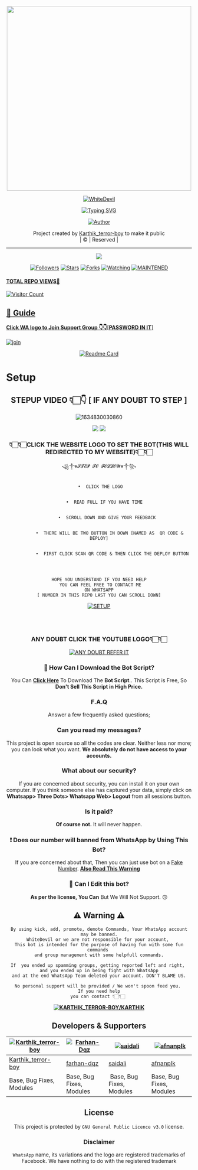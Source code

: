 
<div align="center">
  <img border-radius: 15px src="https://avatars.githubusercontent.com/u/85664936?v=4"  width="500" height="500"/>
  <p align="center">
<a href="#"><img title="WhiteDevil" src="https://img.shields.io/badge/WhiteDevil-green?colorA=%23ff0000&colorB=%23017e40&style=for-the-badge"></a>
</p>

<!---------- Typing SVG ---------->
<p align="center">
    <a href="https://avatars.githubusercontent.com/u/85664936?v=4">
        <img
            src="https://readme-typing-svg.herokuapp.com?size=31&width=30000&lines=Welcome+To+WhiteDevil+BOT+codded+by+Karthik_terror-boy..."
            alt="Typing SVG"
        />
    </a>
</p>








  <p align="center">
<a href="https://github.com/terror-boy"><img title="Author" src="https://img.shields.io/badge/Author-Karthik_terror-boy/WhiteDevil?color=white&style=for-the-badge&logo=whatsapp"></a>
</p>
</div>
<p align="center">
Project created by <a href="https://github.com/terror-boy">Karthik_terror-boy</a> to make it public
    <br>
       | © |
        Reserved |
    <br> 
</p>

----

  <p align="center">
  <a href="httsp://github.com/terror-boy/WhiteDevil">
    <img src="https://img.shields.io/github/repo-size/terror-boy/WhiteDevil?color=green&label=Repo%20total%20size&style=plastic">
<p align="center">
<a href="https://github.com/terror-boy/followers"><img title="Followers" src="https://img.shields.io/github/followers/terror-boy?color=blue&style=flat-square"></a>
<a href="https://github.com/terror-boy/WhiteDevil/stargazers/"><img title="Stars" src="https://img.shields.io/github/stars/terror-boy/WhiteDevil?color=blue&style=flat-square"></a>
<a href="https://github.com/terror-boy/WhiteDevil/network/members"><img title="Forks" src="https://img.shields.io/github/forks/terror-boy/WhiteDevil?color=blue&style=flat-square"></a>
<a href="https://github.com/terror-boy/WhiteDevil/watchers"><img title="Watching" src="https://img.shields.io/github/watchers/terror-boy/WhiteDevil?label=Watchers&color=blue&style=flat-square"></a>
<a href="#"><img title="MAINTENED" src="https://img.shields.io/badge/MAINTENED-YES-black.svg"</a>
</p>
  
  #### TOTAL REPO VIEWS📍
![Visitor Count](https://profile-counter.glitch.me/terror-boy/count.svg)

## 📢 Guide
  
  
  
**Click WA logo to Join Support Group 👇👇**[**PASSWORD IN IT**]
    <br>
<br>
  [![join](https://github.com/Alien-alfa/PublicBot/blob/main/wlogo.svg.png)](https://chat.whatsapp.com/KDT4Q5F4zq99ubruR5T9k1)
  <div align="center">
       
  [![Readme Card](https://github-readme-stats.vercel.app/api/pin/?username=terror-boy&repo=WhiteDevil&theme=nightowl)](https://github.com/whitehatcrusher2/WhiteDevil)
  </div>
    
# Setup
<div align="center">
  
## STEPUP VIDEO 👇🏻👇 [ IF ANY DOUBT TO STEP ]
  

  
  ![1634830030860](https://user-images.githubusercontent.com/85664936/138309756-fd8b0a49-6bf2-4d12-b0f0-7a8a15aa2245.png)

  
  
 <img src=https://i.imgur.com/acODONm.gif>
  
  
  
  
<img src=https://i.imgur.com/efCwO2E.gif>

### **👇🏻👇🏻CLICK THE WEBSITE LOGO TO SET THE BOT(THIS WILL REDIRECTED TO  MY WEBSITE)👇🏻👇🏻**
  
 ```
꧁༒☬𝓢𝓣𝓔𝓟 𝓣𝓞 𝓕𝓞𝓛𝓛𝓞𝓦☬༒꧂
  
  
  •  CLICK THE LOGO
  
  
     •  READ FULL IF YOU HAVE TIME
  
  
       •  SCROLL DOWN AND GIVE YOUR FEEDBACK
  
  
         •  THERE WILL BE TWO BUTTON IN DOWN [NAMED AS  QR CODE & DEPLOY]
  
  
           •  FIRST CLICK SCAN QR CODE & THEN CLICK THE DEPLOY BUTTON
  
  
  
  
  HOPE YOU UNDERSTAND IF YOU NEED HELP 
  YOU CAN FEEL FREE TO CONTACT ME
  ON WHATSAPP 
 [ NUMBER IN THIS REPO LAST YOU CAN SCROLL DOWN]
``` 
<div align="center">
  
[![SETUP](https://www.linkpicture.com/q/WHITEDEVIL-SITE.png)](https://whitedevil-bot.yolasite.com)
  
     
    
<div align="center">
<br>
<br >

### ANY DOUBT CLICK THE YOUTUBE LOGO👇🏻👇🏻  
  
  
 [![ANY DOUBT REFER IT](https://www.linkpicture.com/q/YouTube-Logo-700x394.png)](https://tinyurl.com/yjrwk2u6)

    
    
    
    
    
    
### 📃 How Can I Download the Bot Script?

You Can **[Click Here](https://github.com/terror-boy/WhiteDevil/archive/refs/heads/Terror-boy.zip)** To Download The **Bot Script**.. This Script is Free, So **Don't Sell This Script in High Price.** 
        
            
 ### F.A.Q
    
    
Answer a few frequently asked questions;
    
### Can you read my messages?
    
This project is open source so all the codes are clear. Neither less nor more; you can look what you want. **We absolutely do not have access to your accounts.**


    
### What about our security?
    
    
If you are concerned about security, you can install it on your own computer. If you think someone else has captured your data, simply click on **Whatsapp> Three Dots> Whatsapp Web> Logout** from all sessions button.


    
### Is it paid?
    
**Of course not.** It will never happen.
    
    
### ❗ Does our number will banned from WhatsApp by Using This Bot?

If you are concerned about that, Then you can just use bot on a [Fake Number](https://youtu.be/v8lGcQp0RjQ). **[Also Read This Warning](https://github.com/terror-boy/WhiteDevil#-warning-)**

### 🔄 Can I Edit this bot?

**As per the license, You Can** But We Will Not Support. 🙃   
    
    

## ⚠ Warning ⚠

```
By using kick, add, promote, demote Commands, Your WhatsApp account may be banned.
WhiteDevil or we are not responsible for your account, 
This bot is intended for the purpose of having fun with some fun commands 
and group management with some helpfull commands.

If  you ended up spamming groups, getting reported left and right, 
and you ended up in being fight with WhatsApp
and at the end WhatsApp Team deleted your account. DON'T BLAME US.

No personal support will be provided / We won't spoon feed you. 
If you need help
you can contact 👇🏻👇🏻 
```
**[![KARTHIK_TERROR-BOY/KARTHIK](https://www.linkpicture.com/q/WHTSPP-LOGO.png)](https://wa.me/message/7UBLBAJZHISYH1)**
    
## **Developers & Supporters**
          
  <div align="center">
    
  [![Karthik_terror-boy](https://github.com/terror-boy.png?size=200)](https://github.com/terror-boy) | [![Farhan-Dqz](https://github.com/farhan-dqz.png?size=200)](https://github.com/farhan-dqz) |  [![saidali](https://github.com/saidalisaid2.png?size=200)](https://github.com/AI-VIKI) | [![afnanplk](https://github.com/afnanplk.png?size=200)](https://github.com/afnanplk) 
----|----|----|----
[Karthik_terror-boy](https://github.com/terror-boy)  | [farhan-dqz](https://github.com/farhan-dqz)  | [saidali](https://github.com/saidalisaid2) | [afnanplk](https://github.com/afnanplk)
Base, Bug Fixes, Modules | Base, Bug Fixes, Modules | Base, Bug Fixes, Modules | Base, Bug Fixes, Modules 
  </div>
    


## License
This project is protected by `GNU General Public Licence v3.0` license.

### Disclaimer
`WhatsApp` name, its variations and the logo are registered trademarks of Facebook. We have nothing to do with the registered trademark
  
  
  
  
  
  
